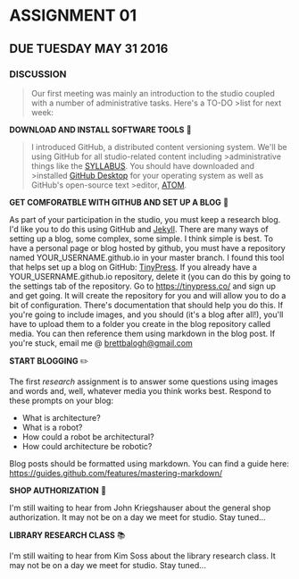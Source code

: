 # ASSIGNMENT 01
## DUE TUESDAY MAY 31 2016

### DISCUSSION

>Our first meeting was mainly an introduction to the studio coupled with a number of administrative tasks. Here's a TO-DO >list for next week:

__DOWNLOAD AND INSTALL SOFTWARE TOOLS__ :floppy_disk:

>I introduced GitHub, a distributed content versioning system. We'll be using GitHub for all studio-related content including >administrative things like the [SYLLABUS](https://github.com/IIT-ARCH-ROBOT/SYLLABUS). You should have downloaded and >installed [GitHub Desktop](https://desktop.github.com/) for your operating system as well as GitHub's open-source text >editor, [ATOM](https://atom.io/). 

__GET COMFORATBLE WITH GITHUB AND SET UP A BLOG__ :mega:

As part of your participation in the studio, you must keep a research blog. I'd like you to do this using GitHub and [Jekyll](https://jekyllrb.com/). There are many ways of setting up a blog, some complex, some simple. I think simple is best. To have a personal page or blog hosted by github, you must have a repository named YOUR_USERNAME.github.io in your master branch. I found this tool that helps set up a blog on GitHub: [TinyPress](https://tinypress.co/). If you already have a YOUR_USERNAME.github.io repository, delete it (you can do this by going to the settings tab of the repository. Go to https://tinypress.co/ and sign up and get going. It will create the repository for you and will allow you to do a bit of configuration. There's documentation that should help you do this. If you're going to include images, and you should (it's a blog after all!), you'll have to upload them to a folder you create in the blog repository called media. You can then reference them using markdown in the blog post. If you're stuck, email me @ brettbalogh@gmail.com

__START BLOGGING__ :pencil2:

The first *research* assignment is to answer some questions using images and words and, well, whatever media you think works best. Respond to these prompts on your blog:

* What is architecture?
* What is a robot?
* How could a robot be architectural?
* How could architecture be robotic?

Blog posts should be formatted using markdown. You can find a guide here: https://guides.github.com/features/mastering-markdown/ 

__SHOP AUTHORIZATION__ :hammer:

I'm still waiting to hear from John Kriegshauser about the general shop authorization. It may not be on a day we meet for studio. Stay tuned...

__LIBRARY RESEARCH CLASS__ :books:

I'm still waiting to hear from Kim Soss about the library research class. It may not be on a day we meet for studio. Stay tuned...
